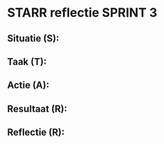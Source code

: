 # STARR reflectie SPRINT 3

## Situatie (S):

## Taak (T):

## Actie (A):

## Resultaat (R):

## Reflectie (R):